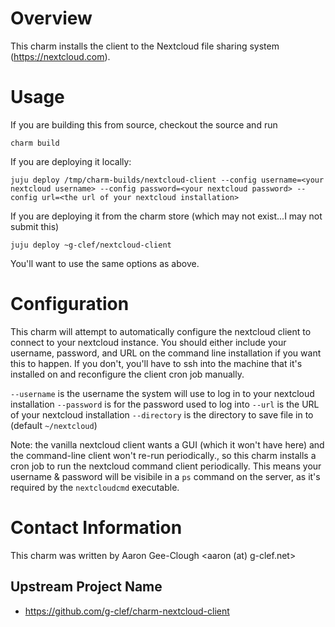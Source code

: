 # Overview

This charm installs the client to the Nextcloud file sharing system (https://nextcloud.com). 

# Usage

If you are building this from source, checkout the source and run
```
charm build
```

If you are deploying it locally:
```
juju deploy /tmp/charm-builds/nextcloud-client --config username=<your nextcloud username> --config password=<your nextcloud password> --config url=<the url of your nextcloud installation>
```

If you are deploying it from the charm store (which may not exist...I may not submit this)

```
juju deploy ~g-clef/nextcloud-client
```
You'll want to use the same options as above.

# Configuration

This charm will attempt to automatically configure the nextcloud client to connect to your nextcloud instance.
You should either include your username, password, and URL on the command line installation if you want this
to happen. If you don't, you'll have to ssh into the machine that it's installed on and reconfigure the client 
cron job manually.

`--username` is the username the system will use to log in to your nextcloud installation
`--password` is for the password used to log into 
`--url` is the URL of your nextcloud installation
`--directory` is the directory to save file in to (default `~/nextcloud`)

Note: the vanilla nextcloud client wants a GUI (which it won't have here) and the command-line
client won't re-run periodically., so this charm installs a cron job to run the nextcloud command 
client periodically. This means your username & password will be visibile
in a `ps` command on the server, as it's required by the `nextcloudcmd` executable.

# Contact Information

This charm was written by Aaron Gee-Clough <aaron (at) g-clef.net>

## Upstream Project Name

  - https://github.com/g-clef/charm-nextcloud-client

